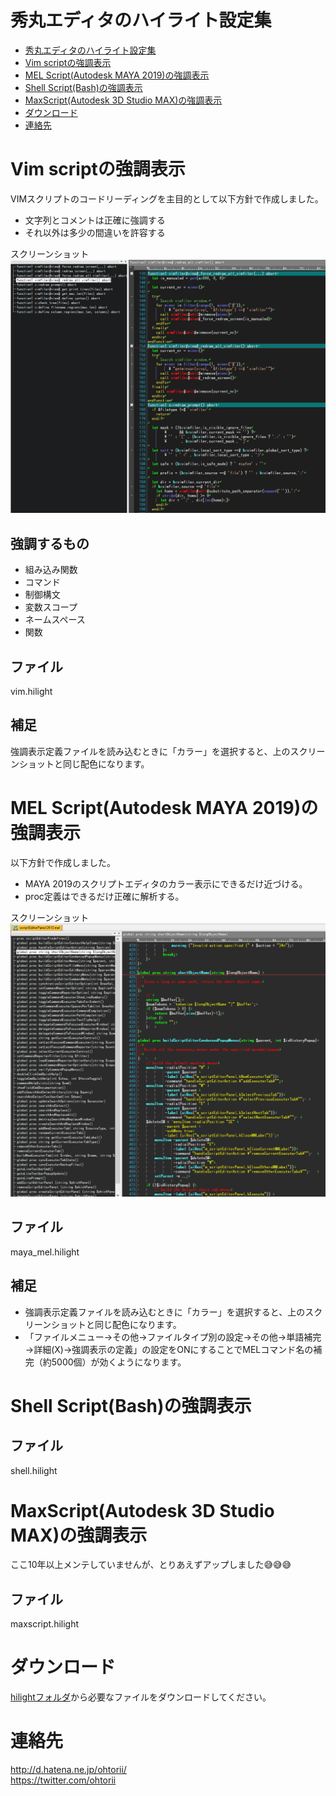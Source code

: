 # 秀丸エディタのハイライト設定集

- [秀丸エディタのハイライト設定集](#秀丸エディタのハイライト設定集)
- [Vim scriptの強調表示](#vim-scriptの強調表示)
- [MEL Script(Autodesk MAYA 2019)の強調表示](#mel-scriptautodesk-maya-2019の強調表示)
- [Shell Script(Bash)の強調表示](#shell-scriptbashの強調表示)
- [MaxScript(Autodesk 3D Studio MAX)の強調表示](#maxscriptautodesk-3d-studio-maxの強調表示)
- [ダウンロード](#ダウンロード)
- [連絡先](#連絡先)


# Vim scriptの強調表示

VIMスクリプトのコードリーディングを主目的として以下方針で作成しました。

- 文字列とコメントは正確に強調する
- それ以外は多少の間違いを許容する

スクリーンショット
![スクリーンショット](images/vim.png "スクリーンショット")

## 強調するもの

- 組み込み関数
- コマンド
- 制御構文
- 変数スコープ
- ネームスペース
- 関数

## ファイル

vim.hilight

## 補足

強調表示定義ファイルを読み込むときに「カラー」を選択すると、上のスクリーンショットと同じ配色になります。

# MEL Script(Autodesk MAYA 2019)の強調表示

以下方針で作成しました。
- MAYA 2019のスクリプトエディタのカラー表示にできるだけ近づける。
- proc定義はできるだけ正確に解析する。

スクリーンショット
![スクリーンショット](images/maya_mel.png "スクリーンショット")


## ファイル

maya_mel.hilight

## 補足

- 強調表示定義ファイルを読み込むときに「カラー」を選択すると、上のスクリーンショットと同じ配色になります。
- 「ファイルメニュー→その他→ファイルタイプ別の設定→その他→単語補完→詳細(X)→強調表示の定義」の設定をONにすることでMELコマンド名の補完（約5000個）が効くようになります。


# Shell Script(Bash)の強調表示

## ファイル

shell.hilight

# MaxScript(Autodesk 3D Studio MAX)の強調表示

ここ10年以上メンテしていませんが、とりあえずアップしました😅😅😅

## ファイル
maxscript.hilight

# ダウンロード

[hilightフォルダ](hilight)から必要なファイルをダウンロードしてください。

# 連絡先

http://d.hatena.ne.jp/ohtorii/ <br>
https://twitter.com/ohtorii <br>


